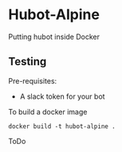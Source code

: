 # Hubot-Alpine

 




Putting hubot inside Docker


## Testing

Pre-requisites:

- A slack token for your bot

To build a docker image

```
docker build -t hubot-alpine .
```
ToDo
